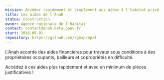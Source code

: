 ```yaml
---
mission: Accéder rapidement et simplement aux aides à l'habitat privé
title: Les aides de l’Anah
status: construction
owner: Agence nationale de l'habitat
contact: contact@anah.beta.gouv.fr
start: 2016-05-01
repository: https://github.com/sgmap/mpal
---
```


L'Anah accorde des aides financières pour travaux sous conditions à des propriétaires occupants, bailleurs et copropriétés en difficulté.

Accédez à ces aides plus rapidement et avec un minimum de pièces justificatives !
